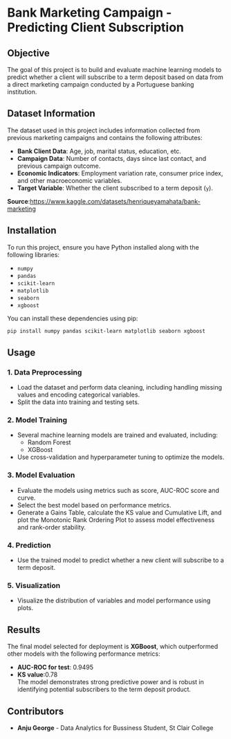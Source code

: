 # **Bank Marketing Campaign - Predicting Client Subscription**

## Objective
The goal of this project is to build and evaluate machine learning models to predict whether a client will subscribe to a term deposit based on data from a direct marketing campaign conducted by a Portuguese banking institution.

## Dataset Information
The dataset used in this project includes information collected from previous marketing campaigns and contains the following attributes:
- **Bank Client Data**: Age, job, marital status, education, etc.
- **Campaign Data**: Number of contacts, days since last contact, and previous campaign outcome.
- **Economic Indicators**: Employment variation rate, consumer price index, and other macroeconomic variables.
- **Target Variable**: Whether the client subscribed to a term deposit (`y`).

**Source**:https://www.kaggle.com/datasets/henriqueyamahata/bank-marketing

## Installation
To run this project, ensure you have Python installed along with the following libraries:
- `numpy`
- `pandas`
- `scikit-learn`
- `matplotlib`
- `seaborn`
- `xgboost`

You can install these dependencies using pip:

```bash
pip install numpy pandas scikit-learn matplotlib seaborn xgboost
```

## Usage
### 1. **Data Preprocessing**
   - Load the dataset and perform data cleaning, including handling missing values and encoding categorical variables.
   - Split the data into training and testing sets.

### 2. **Model Training**
   - Several machine learning models are trained and evaluated, including:
     - Random Forest
     - XGBoost
   - Use cross-validation and hyperparameter tuning to optimize the models.

### 3. **Model Evaluation**
   - Evaluate the models using metrics such as score, AUC-ROC  score and curve.
   - Select the best model based on performance metrics.
   - Generate a Gains Table, calculate the KS value and Cumulative Lift, and plot the Monotonic Rank Ordering Plot to assess model effectiveness and rank-order stability.

### 4. **Prediction**
   - Use the trained model to predict whether a new client will subscribe to a term deposit.

### 5. **Visualization**
   - Visualize the distribution of variables and model performance using plots.

## Results
The final model selected for deployment is **XGBoost**, which outperformed other models with the following performance metrics:
- **AUC-ROC for test**: 0.9495
- **KS value**:0.78<br>
The model demonstrates strong predictive power and is robust in identifying potential subscribers to the term deposit product.

## Contributors
- **Anju George** - Data Analytics for Bussiness Student, St Clair College
